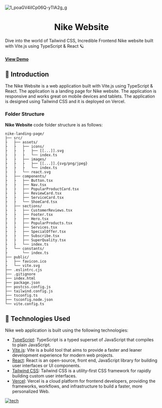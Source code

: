 <a name="readme-top"></a>

![1_poaGV4iICp06Q-yTlA2g_g](https://github.com/SyedMoin-lab/React.JS-2-Nike-Main/assets/63508680/4de6da68-687a-49e4-88b2-130cb756c17a)


<h1 align="center">Nike Website</h1>

Dive into the world of Tailwind CSS, Incredible Frontend Nike website built with Vite.js using TypeScript & React 🪐

#### [View Demo](https://react-js-2-nike-main.vercel.app/)

## :star2: Introduction

The Nike Website is a web application built with Vite.js using TypeScript & React. The application is a landing page for Nike website. The application is responsive and works great on mobile devices and tablets. The application is designed using Tailwind CSS and it is deployed on Vercel.

### Folder Structure

<b>Nike Website</b> code folder structure is as follows:

```
nike-landing-page/
├── src/
├   ├── assets/
├   ├   ├── icons/
├   ├   ├   ├── [[...]].svg
├   ├   ├   └── index.ts
├   ├   ├── images/
├   ├   ├   ├── [[...]].{svg/png/jpeg}
├   ├   ├   └── index.ts
├   ├   └── react.svg
├   ├── components/
├   ├   ├── Button.tsx
├   ├   ├── Nav.tsx
├   ├   ├── PopularProductCard.tsx
├   ├   ├── ReviewCard.tsx
├   ├   ├── ServiceCard.tsx
├   ├   └── ShoeCard.tsx
├   ├── sections/
├   ├   ├── CustomerReviews.tsx
├   ├   ├── Footer.tsx
├   ├   ├── Hero.tsx
├   ├   ├── PopularProducts.tsx
├   ├   ├── Services.tsx
├   ├   ├── SpecialOffer.tsx
├   ├   ├── Subscribe.tsx
├   ├   ├── SuperQuality.tsx
├   ├   └── index.ts
├   └── constants/
├       └── index.ts
├── public/
├   ├── favicon.ico
├   └── vite.svg
├── .eslintrc.cjs
├── .gitignore
├── index.html
├── package.json
├── postcss.config.js
├── tailwind.config.js
├── tsconfig.ts
├── tsconfig.node.json
└── vite.config.ts
```

## :space_invader: Technologies Used

Nike web application is built using the following technologies:

- [TypeScript](https://www.typescriptlang.org/): TypeScript is a typed superset of JavaScript that compiles to plain JavaScript.
- [Vite.js](https://vitejs.dev/): Vite is a build tool that aims to provide a faster and leaner development experience for modern web projects.
- [React](https://reactjs.org/): React is an open-source, front end, JavaScript library for building user interfaces or UI components.
- [Tailwind CSS](https://tailwindcss.com/): Tailwind CSS is a utility-first CSS framework for rapidly building custom user interfaces.
- [Vercel](https://vercel.com/): Vercel is a cloud platform for frontend developers, providing the frameworks, workflows, and infrastructure to build a faster, more personalized Web.

[![tech](https://skillicons.dev/icons?i=ts,vite,react,tailwind,vercel)](https://skillicons.dev)




